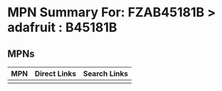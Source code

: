 



# MPN Summary For: FZAB45181B > adafruit : B45181B

## MPNs
  

|MPN|Direct Links|Search Links|
| :--- | :--- | :--- |
||||
